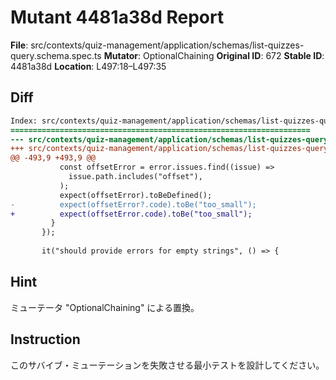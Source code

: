 # Mutant 4481a38d Report

**File**: src/contexts/quiz-management/application/schemas/list-quizzes-query.schema.spec.ts
**Mutator**: OptionalChaining
**Original ID**: 672
**Stable ID**: 4481a38d
**Location**: L497:18–L497:35

## Diff

```diff
Index: src/contexts/quiz-management/application/schemas/list-quizzes-query.schema.spec.ts
===================================================================
--- src/contexts/quiz-management/application/schemas/list-quizzes-query.schema.spec.ts	original
+++ src/contexts/quiz-management/application/schemas/list-quizzes-query.schema.spec.ts	mutated #672
@@ -493,9 +493,9 @@
           const offsetError = error.issues.find((issue) =>
             issue.path.includes("offset"),
           );
           expect(offsetError).toBeDefined();
-          expect(offsetError?.code).toBe("too_small");
+          expect(offsetError.code).toBe("too_small");
         }
       });
 
       it("should provide errors for empty strings", () => {
```

## Hint

ミューテータ "OptionalChaining" による置換。

## Instruction

このサバイブ・ミューテーションを失敗させる最小テストを設計してください。
